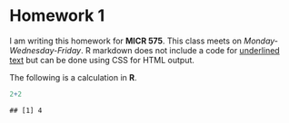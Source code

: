 **Homework 1**
================

I am writing this homework for **MICR 575**. This class meets on
*Monday-Wednesday-Friday*. R markdown does not include a code for <span
style="text-decoration:underline">underlined text</span> but can be done
using CSS for HTML output.

The following is a calculation in **R**.

``` r
2+2
```

    ## [1] 4
